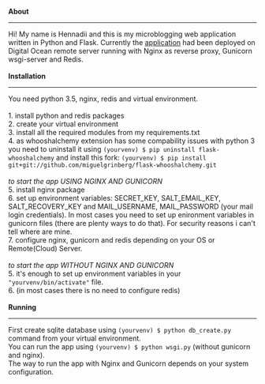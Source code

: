 <strong>About</strong>
<hr>
Hi! My name is Hennadii and this is my microblogging web application written in Python and Flask.
Currently the <a href="http://159.203.164.211/">application</a> had been deployed on Digital Ocean remote server running with Nginx as reverse proxy, Gunicorn wsgi-server and Redis.
<br>
<br>
<strong>Installation</strong>
<hr>
You need python 3.5, nginx, redis and virtual environment.<br>
<br>
1. install python and redis packages<br>
2. create your virtual environment<br>
3. install all the required modules from my requirements.txt<br>
4. as whooshalchemy extension has some compability issues with python 3 you need to uninstall it using
<code>(yourvenv) $ pip uninstall flask-whooshalchemy</code> and install this fork: 
<code>(yourvenv) $ pip install git+git://github.com/miguelgrinberg/flask-whooshalchemy.git</code>
<br>
<br>
<em>to start the app USING NGINX AND GUNICORN</em><br>
5. install nginx package<br>
6. set up environment variables: SECRET_KEY, SALT_EMAIL_KEY, SALT_RECOVERY_KEY and MAIL_USERNAME, MAIL_PASSWORD (your mail login credentials). In most cases you need to set up enironment variables in gunicorn files (there are plenty ways to do that). For security reasons i can't tell where are mine.<br>
7. configure nginx, gunicorn and redis depending on your OS or Remote(Cloud) Server.
<br>
<br>
<em>to start the app WITHOUT NGINX AND GUNICORN</em><br>
5. it's enough to set up environment variables in your <code>"yourvenv/bin/activate"</code> file.<br>
6. (in most cases there is no need to configure redis)
<br>
<br>
<strong>Running</strong>
<hr>
First create sqlite database using <code>(yourvenv) $ python db_create.py</code> command from your virtual environment.<br>
You can run the app using <code>(yourvenv) $ python wsgi.py</code> (without gunicorn and nginx).<br> 
The way to run the app with Nginx and Gunicorn depends on your system configuration.